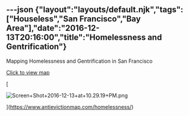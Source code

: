 ---json
{"layout":"layouts/default.njk","tags":["Houseless","San Francisco","Bay Area"],"date":"2016-12-13T20:16:00","title":"Homelessness and Gentrification"}
---

Mapping Homelessness and Gentrification in San Francisco

[Click to view map](https://www.antievictionmap.com/homelessness/)

[

![Screen+Shot+2016-12-13+at+10.29.19+PM.png](https://images.squarespace-cdn.com/content/v1/52b7d7a6e4b0b3e376ac8ea2/1514060171579-4XGVCVH6AZLDP3O7LF9Y/ke17ZwdGBToddI8pDm48kH24WS4MtACHvyzS5kRB6SMUqsxRUqqbr1mOJYKfIPR7LoDQ9mXPOjoJoqy81S2I8N_N4V1vUb5AoIIIbLZhVYxCRW4BPu10St3TBAUQYVKc_w4lK--5F24yVve3noo3anNd2K-Q5aorhIA7cZe4Lt0Wc5-xUeZ7bps9D2hKoDe6/Screen%2BShot%2B2016-12-13%2Bat%2B10.29.19%2BPM.png)

](https://www.antievictionmap.com/homelessness/)